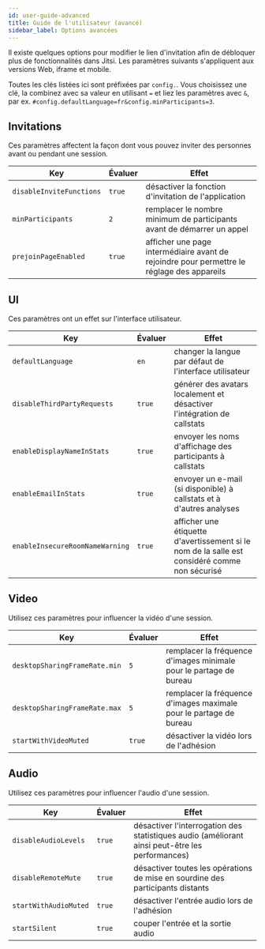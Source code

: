 ```yaml
---
id: user-guide-advanced
title: Guide de l'utilisateur (avancé)
sidebar_label: Options avancées
---
```


Il existe quelques options pour modifier le lien d'invitation afin de débloquer plus de fonctionnalités dans Jitsi. Les paramètres suivants s'appliquent aux versions Web, iframe et mobile.

Toutes les clés listées ici sont préfixées par `config.`.
Vous choisissez une clé, la combinez avec sa valeur en utilisant `=` et liez les paramètres avec `&`, par ex. `#config.defaultLanguage=fr&config.minParticipants=3`.

<!--
  See also for implementation:
  https://github.com/jitsi/jitsi-meet/blob/b0188a71841c966122c3cce8c7023b7de8e32a82/config.js
  https://github.com/jitsi/jitsi-meet/blob/b0188a71841c966122c3cce8c7023b7de8e32a82/react/features/base/config/configWhitelist.js
  https://github.com/jitsi/jitsi-meet/blob/b0188a71841c966122c3cce8c7023b7de8e32a82/react/features/base/config/functions.any.js#L70
-->

## Invitations

Ces paramètres affectent la façon dont vous pouvez inviter des personnes avant ou pendant une session.

Key                             | Évaluer  | Effet
------------------------------- | ------ | -----------------------------------
`disableInviteFunctions`        | `true` | désactiver la fonction d'invitation de l'application
`minParticipants`               | `2`    | remplacer le nombre minimum de participants avant de démarrer un appel
`prejoinPageEnabled`            | `true` | afficher une page intermédiaire avant de rejoindre pour permettre le réglage des appareils

## UI

Ces paramètres ont un effet sur l'interface utilisateur.

Key                             | Évaluer  | Effet
------------------------------- | ------ | -----------------------------------
`defaultLanguage`               | `en`   | changer la langue par défaut de l'interface utilisateur
`disableThirdPartyRequests`     | `true` | générer des avatars localement et désactiver l'intégration de callstats
`enableDisplayNameInStats`      | `true` | envoyer les noms d'affichage des participants à callstats
`enableEmailInStats`            | `true` | envoyer un e-mail (si disponible) à callstats et à d'autres analyses
`enableInsecureRoomNameWarning` | `true` | afficher une étiquette d'avertissement si le nom de la salle est considéré comme non sécurisé

## Video

Utilisez ces paramètres pour influencer la vidéo d'une session.

Key                             | Évaluer  | Effet
------------------------------- | ------ | -----------------------------------
`desktopSharingFrameRate.min`   | `5`    | remplacer la fréquence d'images minimale pour le partage de bureau
`desktopSharingFrameRate.max`   | `5`    | remplacer la fréquence d'images maximale pour le partage de bureau
`startWithVideoMuted`           | `true` | désactiver la vidéo lors de l'adhésion

## Audio

Utilisez ces paramètres pour influencer l'audio d'une session.

Key                             | Évaluer  | Effet
------------------------------- | ------ | -----------------------------------
`disableAudioLevels`            | `true` | désactiver l'interrogation des statistiques audio (améliorant ainsi peut-être les performances)
`disableRemoteMute`             | `true` | désactiver toutes les opérations de mise en sourdine des participants distants
`startWithAudioMuted`           | `true` | désactiver l'entrée audio lors de l'adhésion
`startSilent`                   | `true` | couper l'entrée et la sortie audio
